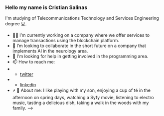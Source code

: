 ### Hello my name is Cristian Salinas 
I'm studying of Telecommunications Technology and Services Engineering degree 💻.
<!--
![](CrisUOC/Captura de pantalla 2022-11-03 a las 23.04.47.png)
**CrisUOC/CrisUOC** is a ✨ _special_ ✨ repository because its `README.md` (this file) appears on your GitHub profile.-->


- 👷‍♂️ I’m currently working on a company where we offer services to manage transactions using the blockchain platform.
- 👀 I’m looking to collaborate in the short future on a company that implements AI in the neurology area.
- 🤔 I'm looking for help in getting involved in the programming area.
- 📫 How to reach me: 
- - [twitter](https://twitter.com/scris15)
- - [linkedin](https://www.linkedin.com/feed/)
- ⚡ 💬 About me: I like playing with my son, enjoying a cup of té in the afternoon on spring days, watching a Syfy movie, listening to electro music, tasting a delicious dish, taking a walk in the woods with my family.
-->
